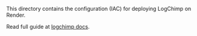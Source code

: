 This directory contains the configuration (IAC) for deploying LogChimp on Render.

Read full guide at [logchimp docs](https://logchimp.codecarrot.net/docs/install/render).